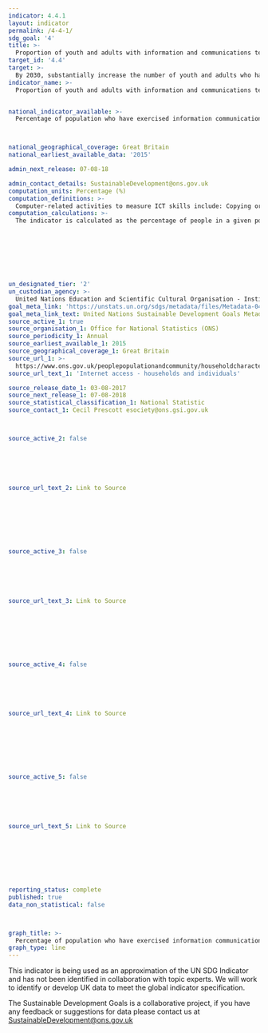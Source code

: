 ```yaml
---
indicator: 4.4.1
layout: indicator
permalink: /4-4-1/
sdg_goal: '4'
title: >-
  Proportion of youth and adults with information and communications technology (ICT) skills, by type of skill
target_id: '4.4'
target: >-
  By 2030, substantially increase the number of youth and adults who have relevant skills, including technical and vocational skills, for employment, decent jobs and entrepreneurship
indicator_name: >-
  Proportion of youth and adults with information and communications technology (ICT) skills, by type of skill


national_indicator_available: >-
  Percentage of population who have exercised information communication technology (ICT) skills in the previous 12 months 



national_geographical_coverage: Great Britain
national_earliest_available_data: '2015'

admin_next_release: 07-08-18

admin_contact_details: SustainableDevelopment@ons.gov.uk
computation_units: Percentage (%)
computation_definitions: >-
  Computer-related activities to measure ICT skills include: Copying or moving a file or folder; Using copy and paste tools to duplicate or move information within a document; Sending e-mails with attached files (e.g. document, picture, and video); Using basic arithmetic formulae in a spreadsheet; Connecting and installing new devices (e.g. modem, camera, printer); Finding, downloading, installing and configuring software; Creating electronic presentations with presentation software (including text, images, sound, video or charts); Transferring files between a computer and other devices; and Writing a computer program using a specialised programming language. A computer refers to a desktop computer, a laptop (portable) computer or a tablet (or similar handheld computer). It does not include equipment with some embedded computing abilities, such as smart TV sets or cell phones.
computation_calculations: >-
  The indicator is calculated as the percentage of people in a given population who have responded ‘yes’ to a selected number of variables e.g. the use of ICT skills in various subject areas or learning domains, the use of ICT skills inside or outside of school and/or workplace, the minimum amount of time spend using ICT skills inside and outside of school and/or workplace, availability of internet access inside or outside of school and/or workplace, etc.








un_designated_tier: '2'
un_custodian_agency: >-
  United Nations Education and Scientific Cultural Organisation - Institute of Statistics (UNESCO-UIS)
goal_meta_link: 'https://unstats.un.org/sdgs/metadata/files/Metadata-04-04-01.pdf'
goal_meta_link_text: United Nations Sustainable Development Goals Metadata (PDF 214 KB)
source_active_1: true
source_organisation_1: Office for National Statistics (ONS)
source_periodicity_1: Annual
source_earliest_available_1: 2015
source_geographical_coverage_1: Great Britain
source_url_1: >-
  https://www.ons.gov.uk/peoplepopulationandcommunity/householdcharacteristics/homeinternetandsocialmediausage/datasets/internetaccesshouseholdsandindividualsreferencetables
source_url_text_1: 'Internet access - households and individuals'

source_release_date_1: 03-08-2017
source_next_release_1: 07-08-2018
source_statistical_classification_1: National Statistic
source_contact_1: Cecil Prescott esociety@ons.gsi.gov.uk



source_active_2: false






source_url_text_2: Link to Source








source_active_3: false






source_url_text_3: Link to Source








source_active_4: false






source_url_text_4: Link to Source








source_active_5: false






source_url_text_5: Link to Source








reporting_status: complete
published: true
data_non_statistical: false



graph_title: >-
  Percentage of population who have exercised information communication technology (ICT) skills in the previous 12 months
graph_type: line
---
```

This indicator is being used as an approximation of the UN SDG Indicator and has not been identified in collaboration with topic experts. We will work to identify or develop UK data to meet the global indicator specification.
  
The Sustainable Development Goals is a collaborative project, if you have any feedback or suggestions for data please contact us at <SustainableDevelopment@ons.gov.uk>



